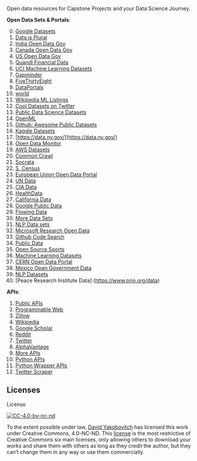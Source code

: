 Open data resources for Capstone Projects and your Data Science Journey.

<strong>Open Data Sets & Portals</strong>:
<br>

0. [Google Datasets](https://toolbox.google.com/datasetsearch)
1. [Data is Plural](https://docs.google.com/spreadsheets/d/1wZhPLMCHKJvwOkP4juclhjFgqIY8fQFMemwKL2c64vk/edit#gid=0)
2. [India Open Data Gov](https://data.gov.in/)
3. [Canada Open Data Gov](http://open.canada.ca/en)
4. [US Open Data Gov](https://www.data.gov/)
5. [Quandl Financial Data](https://www.quandl.com/search?query=)
6. [UCI Machine Learning Datasets](https://archive.ics.uci.edu/ml/datasets.php)
7. [Gapminder](https://www.gapminder.org/data/)
8. [FiveThirtyEight](https://github.com/fivethirtyeight/data)
9. [DataPortals](http://dataportals.org/)
10. [world](https://data.world/)
11. [Wikipedia ML Listings](https://en.wikipedia.org/wiki/List_of_datasets_for_machine_learning_research)
12. [Cool Datasets on Twitter](https://twitter.com/CoolDatasets)
13. [Public Data Science Datasets](https://datascience.pushpullfork.com/Datasets)
14. [OpenML](https://www.openml.org/search?type=data)
15. [Github: Awesome Public Datasets](https://github.com/caesar0301/awesome-public-datasets)
16. [Kaggle Datasets](https://www.kaggle.com/datasets)
17. [https://data.ny.gov/](https://data.ny.gov/)
18. [Open Data Monitor](https://opendatamonitor.eu/frontend/web/index.php?r=dashboard%2Findex)
19. [AWS Datasets](https://aws.amazon.com/public-datasets/)
20. [Common Crawl](http://commoncrawl.org/the-data/tutorials/)
21. [Socrata](https://opendata.socrata.com/browse?limitTo=datasets&amp;utf8=%E2%9C%93)
22. [S. Census](http://www.census.gov/data.html)
23. [European Union Open Data Portal](http://open-data.europa.eu/en/data/)
24. [UN Data](http://data.un.org/)
25. [CIA Data](https://www.cia.gov/library/publications/the-world-factbook/)
26. [HealthData](http://www.healthdata.gov/)
27. [California Data](http://data.ca.gov/)
28. [Google Public Data](https://www.google.com/publicdata/directory )
29. [Flowing Data](http://flowingdata.com/category/statistics/data-sources/)
30. [More Data Sets](https://gengo.ai/articles/the-50-best-free-datasets-for-machine-learning/)
31. [NLP Data sets](https://gengo.ai/articles/the-best-25-datasets-for-natural-language-processing/)
32. [Microsoft Research Open Data](https://msropendata.com/)
33. [Github Code Search](http://jakubdziworski.github.io/tools/2016/08/26/github-code-advances-search-programmers-goldmine.html)
34. [Public Data](http://kevinchai.net/datasets)
35. [Open Source Sports](http://www.opensourcesports.com/)
36. [Machine Learning Datasets](https://www.datasetlist.com/)
37. [CERN Open Data Portal](http://opendata.cern.ch/)
38. [Mexico Open Government Data](https://datos.gob.mx/)
39. [NLP Datasets](https://datasets.quantumstat.com)
40. [Peace Research Institute Data] (https://www.prio.org/data)

<strong>APIs</strong>:
<ol>
<li><a href="https://github.com/toddmotto/public-apis">Public APIs</a></li>
<li><a href="https://www.programmableweb.com/">Programmable Web</a></li>
<li><a href="https://www.zillow.com/howto/api/APIOverview.htm">Zillow</a></li>
<li><a href="https://www.mediawiki.org/wiki/API:Main_page">Wikipedia</a></li>
<li><a href="https://github.com/ckreibich/scholar.py">Google Scholar</a></li>
<li><a href="https://www.reddit.com/dev/api">Reddit</a></li>
<li><a href="https://www.programmableweb.com/api/twitter">Twitter</a></li>
<li><a href="https://www.alphavantage.co/documentation/">AlphaVantage</a></li>
<li><a href="https://www.reddit.com/r/webdev/comments/3wrswc/what_are_some_fun_apis_to_play_with/?st=j62tehhm&amp;sh=02579ee6">More APIs</a></li>
<li><a href="http://www.pythonforbeginners.com/api/list-of-python-apis">Python APIs</a></li>
<li><a href="https://github.com/realpython/list-of-python-api-wrappers">Python Wrapper APIs</a></li>
<li><a href="https://github.com/kennethreitz/twitter-scraper">Twitter Scraper</a></li>
</ol>

## Licenses
License

[![CC-4.0-by-nc-nd](https://licensebuttons.net/l/by-nc-nd/3.0/88x31.png)](https://creativecommons.org/licenses/by-nc-nd/4.0/)

To the extent possible under law, [David Yakobovitch](http://davidyakobovitch.com/) has licensed this work under Creative Commons, 4.0-NC-ND.  This [license](https://creativecommons.org/licenses/by-nc-nd/4.0/) is the most restrictive of Creative Commons six main licenses, only allowing others to download your works and share them with others as long as they credit the author, but they can’t change them in any way or use them commercially.

